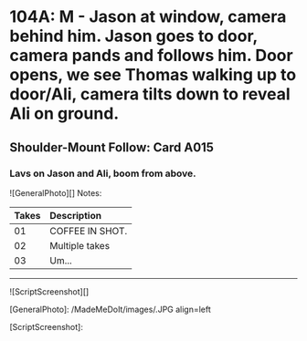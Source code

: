 # 104A: M - Jason at window, camera behind him. Jason goes to door, camera pands and follows him. Door opens, we see Thomas walking up to door/Ali, camera tilts down to reveal Ali on ground.

## Shoulder-Mount Follow: Card A015

### Lavs on Jason and Ali, boom from above.

![GeneralPhoto][]
Notes: 

| Takes | Description |
|:---|:----|
| 01 | COFFEE IN SHOT. |
| 02 | Multiple takes |
| 03 | Um... |

----

![ScriptScreenshot][]


[GeneralPhoto]:  /MadeMeDoIt/images/.JPG align=left

[ScriptScreenshot]: 
